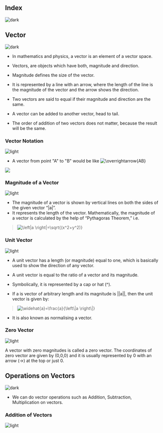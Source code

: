 ## Index
![dark](https://user-images.githubusercontent.com/12748752/132402918-976c6cc7-cc94-4267-9513-b3937504eb63.png)

## Vector
![dark](https://user-images.githubusercontent.com/12748752/132402918-976c6cc7-cc94-4267-9513-b3937504eb63.png)
* In mathematics and physics, a vector is an element of a vector space.
* Vectors, are objects which have both, magnitude and direction. 
* Magnitude defines the size of the vector. 
* It is represented by a line with an arrow, where the length of the line is the magnitude of the vector and the arrow shows the direction. 
 
* Two vectors are said to equal if their magnitude and direction are the same. 
* A vector can be added to another vector, head to tail. 
* The order of addition of two vectors does not matter, because the result will be the same.

### Vector Notation
![light](https://user-images.githubusercontent.com/12748752/132402912-1a2a215e-de2f-4536-b28e-e75197136af9.png)
* A vector from point "A" to "B" would be like  <img src="https://latex.codecogs.com/svg.image?\overrightarrow{AB}" title="\overrightarrow{AB}" />
<img src="https://upload.wikimedia.org/wikipedia/commons/thumb/9/95/Vector_from_A_to_B.svg/300px-Vector_from_A_to_B.svg.png" />

### Magnitude of a Vector
![light](https://user-images.githubusercontent.com/12748752/132402912-1a2a215e-de2f-4536-b28e-e75197136af9.png)
* The magnitude of a vector is shown by vertical lines on both the sides of the given vector “|a|”.
* It represents the length of the vector. Mathematically, the magnitude of a vector is calculated by the help of “Pythagoras Theorem,” i.e.
> <img src="https://latex.codecogs.com/svg.image?\left|a&space;\right|=\sqrt{(x^2&plus;y^2)}" title="\left|a \right|=\sqrt{(x^2+y^2)}" />

### Unit Vector
![light](https://user-images.githubusercontent.com/12748752/132402912-1a2a215e-de2f-4536-b28e-e75197136af9.png)

* A unit vector has a length (or magnitude) equal to one, which is basically used to show the direction of any vector.
* A unit vector is equal to the ratio of a vector and its magnitude.
* Symbolically, it is represented by a cap or hat (^). 

* If a is vector of arbitrary length and its magnitude is ||a||, then the unit vector is given by:
> <img src="https://latex.codecogs.com/svg.image?\widehat{a}=\frac{a}{\left\|a&space;\right\|}" title="\widehat{a}=\frac{a}{\left\|a \right\|}" />
* It is also known as normalising a vector.
### Zero Vector
![light](https://user-images.githubusercontent.com/12748752/132402912-1a2a215e-de2f-4536-b28e-e75197136af9.png)

A vector with zero magnitudes is called a zero vector. The coordinates of zero vector are given by (0,0,0) and it is usually represented by 0 with an arrow (→) at the top or just 0. 

## Operations on Vectors
![dark](https://user-images.githubusercontent.com/12748752/132402918-976c6cc7-cc94-4267-9513-b3937504eb63.png)
*  We can do vector operations such as Addition, Subtraction, Multiplication on vectors.

### Addition of Vectors

![light](https://user-images.githubusercontent.com/12748752/132402912-1a2a215e-de2f-4536-b28e-e75197136af9.png)
